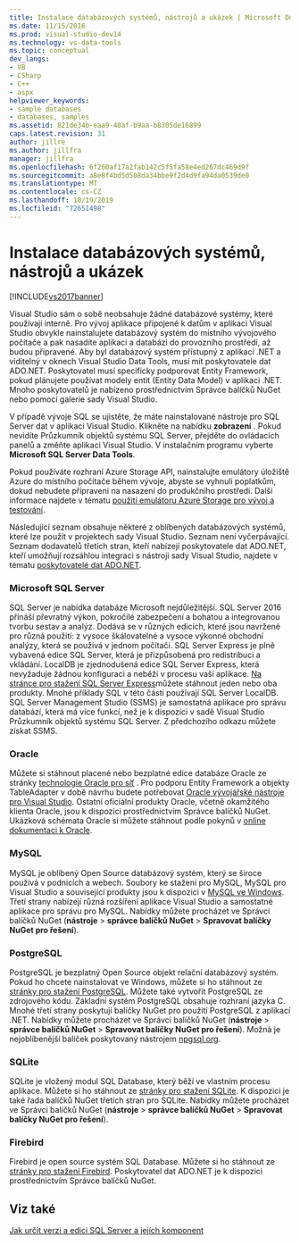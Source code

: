 ```yaml
---
title: Instalace databázových systémů, nástrojů a ukázek | Microsoft Docs
ms.date: 11/15/2016
ms.prod: visual-studio-dev14
ms.technology: vs-data-tools
ms.topic: conceptual
dev_langs:
- VB
- CSharp
- C++
- aspx
helpviewer_keywords:
- sample databases
- databases, samples
ms.assetid: 821de34b-eaa9-40af-b9aa-b8305de16899
caps.latest.revision: 31
author: jillre
ms.author: jillfra
manager: jillfra
ms.openlocfilehash: 6f260af17a2fab142c5f5fa58e4ed267dc469d9f
ms.sourcegitcommit: a8e8f4bd5d508da34bbe9f2d4d9fa94da0539de0
ms.translationtype: MT
ms.contentlocale: cs-CZ
ms.lasthandoff: 10/19/2019
ms.locfileid: "72651498"
---
```

# <a name="installing-database-systems-tools-and-samples"></a>Instalace databázových systémů, nástrojů a ukázek
[!INCLUDE[vs2017banner](../includes/vs2017banner.md)]

Visual Studio sám o sobě neobsahuje žádné databázové systémy, které používají interně. Pro vývoj aplikace připojené k datům v aplikaci Visual Studio obvykle nainstalujete databázový systém do místního vývojového počítače a pak nasadíte aplikaci a databázi do provozního prostředí, až budou připravené. Aby byl databázový systém přístupný z aplikací .NET a viditelný v oknech Visual Studio Data Tools, musí mít poskytovatele dat ADO.NET. Poskytovatel musí specificky podporovat Entity Framework, pokud plánujete používat modely entit (Entity Data Model) v aplikaci .NET.     Mnoho poskytovatelů je nabízeno prostřednictvím Správce balíčků NuGet nebo pomocí galerie sady Visual Studio.

 V případě vývoje SQL se ujistěte, že máte nainstalované nástroje pro SQL Server dat v aplikaci Visual Studio. Klikněte na nabídku **zobrazení** . Pokud nevidíte Průzkumník objektů systému SQL Server, přejděte do ovládacích panelů a změňte aplikaci Visual Studio. V instalačním programu vyberte **Microsoft SQL Server Data Tools**.

 Pokud používáte rozhraní Azure Storage API, nainstalujte emulátory úložiště Azure do místního počítače během vývoje, abyste se vyhnuli poplatkům, dokud nebudete připraveni na nasazení do produkčního prostředí. Další informace najdete v tématu [použití emulátoru Azure Storage pro vývoj a testování](https://azure.microsoft.com/documentation/articles/storage-use-emulator/).

 Následující seznam obsahuje některé z oblíbených databázových systémů, které lze použít v projektech sady Visual Studio. Seznam není vyčerpávající. Seznam dodavatelů třetích stran, kteří nabízejí poskytovatele dat ADO.NET, kteří umožňují rozsáhlou integraci s nástroji sady Visual Studio, najdete v tématu [poskytovatelé dat ADO.NET](https://msdn.microsoft.com/library/dd363565.aspx).

### <a name="microsoft-sql-server"></a>Microsoft SQL Server
 SQL Server je nabídka databáze Microsoft nejdůležitější. SQL Server 2016 přináší převratný výkon, pokročilé zabezpečení a bohatou a integrovanou tvorbu sestav a analýz. Dodává se v různých edicích, které jsou navržené pro různá použití: z vysoce škálovatelné a vysoce výkonné obchodní analýzy, která se používá v jednom počítači. SQL Server Express je plně vybavená edice SQL Server, která je přizpůsobená pro redistribuci a vkládání.  LocalDB je zjednodušená edice SQL Server Express, která nevyžaduje žádnou konfiguraci a neběží v procesu vaší aplikace. [Na stránce pro stažení SQL Server Express](https://www.microsoft.com/sql-server/sql-server-editions-express)můžete stáhnout jeden nebo oba produkty. Mnohé příklady SQL v této části používají SQL Server LocalDB. SQL Server Management Studio (SSMS) je samostatná aplikace pro správu databází, která má více funkcí, než je k dispozici v sadě Visual Studio Průzkumník objektů systému SQL Server. Z předchozího odkazu můžete získat SSMS.

### <a name="oracle"></a>Oracle
 Můžete si stáhnout placené nebo bezplatné edice databáze Oracle ze stránky [technologie Oracle pro síť](http://www.oracle.com/technetwork/database/enterprise-edition/downloads/index-092322.html) . Pro podporu Entity Framework a objekty TableAdapter v době návrhu budete potřebovat [Oracle vývojářské nástroje pro Visual Studio](http://www.oracle.com/technetwork/developer-tools/visual-studio/overview/index.html). Ostatní oficiální produkty Oracle, včetně okamžitého klienta Oracle, jsou k dispozici prostřednictvím Správce balíčků NuGet.  Ukázková schémata Oracle si můžete stáhnout podle pokynů v [online dokumentaci k Oracle](http://docs.oracle.com/cd/E11882_01/server.112/e10831/toc.htm).

### <a name="mysql"></a>MySQL
 MySQL je oblíbený Open Source databázový systém, který se široce používá v podnicích a webech. Soubory ke stažení pro MySQL, MySQL pro Visual Studio a související produkty jsou k dispozici v [MySQL ve Windows](http://www.mysql.com/why-mysql/windows/).  Třetí strany nabízejí různá rozšíření aplikace Visual Studio a samostatné aplikace pro správu pro MySQL. Nabídky můžete procházet ve Správci balíčků NuGet (**nástroje**  > **správce balíčků NuGet**  > **Spravovat balíčky NuGet pro řešení**).

### <a name="postgresql"></a>PostgreSQL
 PostgreSQL je bezplatný Open Source objekt relační databázový systém. Pokud ho chcete nainstalovat ve Windows, můžete si ho stáhnout ze [stránky pro stažení PostgreSQL](http://www.postgresql.org/download/windows/).  Můžete také vytvořit PostgreSQL ze zdrojového kódu.  Základní systém PostgreSQL obsahuje rozhraní jazyka C. Mnohé třetí strany poskytují balíčky NuGet pro použití PostgreSQL z aplikací .NET.  Nabídky můžete procházet ve Správci balíčků NuGet (**nástroje**  > **správce balíčků NuGet**  > **Spravovat balíčky NuGet pro řešení**). Možná je nejoblíbenější balíček poskytovaný nástrojem [npgsql.org](http://www.npgsql.org).

### <a name="sqlite"></a>SQLite
 SQLite je vložený modul SQL Database, který běží ve vlastním procesu aplikace. Můžete si ho stáhnout ze [stránky pro stažení SQLite](http://www.sqlite.org/download.html). K dispozici je také řada balíčků NuGet třetích stran pro SQLite. Nabídky můžete procházet ve Správci balíčků NuGet (**nástroje**  > **správce balíčků NuGet**  > **Spravovat balíčky NuGet pro řešení**).

### <a name="firebird"></a>Firebird
 Firebird je open source systém SQL Database. Můžete si ho stáhnout ze [stránky pro stažení Firebird](http://firebirdsql.org/en/downloads/). Poskytovatel dat ADO.NET je k dispozici prostřednictvím Správce balíčků NuGet.

## <a name="see-also"></a>Viz také
 [Jak určit verzi a edici SQL Server a jejích komponent](http://support.microsoft.com/kb/321185)
